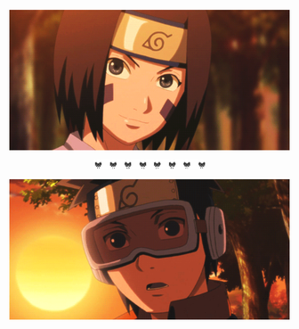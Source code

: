 <p align="center">
<img src="e8bdc496d9576f51e898fc1ab92c54f9.gif" alt="rin">
</p>


<p align="center">
<img src="black-bow.gif" alt="overlay">
</p>

<p align="center">
<img src="ec791dd7c78c76226d9edc429d1506f6.gif" alt="obito">
</p>
